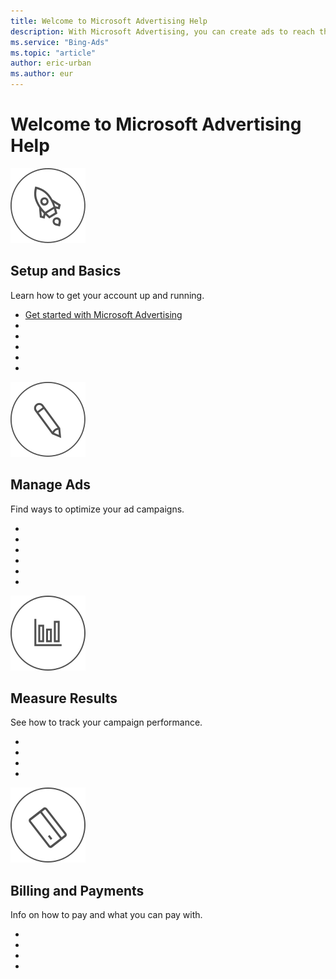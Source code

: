 ```yaml
---
title: Welcome to Microsoft Advertising Help
description: With Microsoft Advertising, you can create ads to reach the right audience and meet your business goals. Need help? Who doesn't from time to time. Our videos, real-world examples, and how-to articles are here when you need them.
ms.service: "Bing-Ads"
ms.topic: "article"
author: eric-urban
ms.author: eur
---
```


# Welcome to Microsoft Advertising Help

![Set Up and Basics](../images/BA_Icon_HomeRocket.svg)
## Setup and Basics

Learn how to get your account up and running.

- [              Get started with Microsoft Advertising            ](./hlp_BA_CONC_GetStarted2017.md)
- [](hlp_BA_NAV_SetupAndBasics_BingAdsBasics)
- [](hlp_BA_NAV_SetupAndBasics_CreateAdsAndCampaigns)
- [](hlp_BA_NAV_SetupAndBasics_ChooseWhereAndWhenAdsAppear)
- [](hlp_BA_NAV_SetupAndBasics_FindOutIfYourAdIsRunning)
- [](hlp_BA_NAV_SetupAndBasics_AccountManagement)

![Manage Ads](../images/BA_Icon_Home_Pencil.svg)
## Manage Ads

Find ways to optimize your ad campaigns.

- [](hlp_BA_NAV_ManageAds_AdsAndApprovals)
- [](hlp_BA_NAV_ManageAds_Keywords)
- [](hlp_BA_NAV_ManageAds_BudgetsAndBids)
- [](hlp_BA_NAV_ManageAds_ManageCampaigns)
- [](hlp_BA_NAV_ManageAds_ReachYourAudience)
- [](hlp_BA_NAV_ManageAds_BingMerchantCenter)

![Measure Results](../images/BA_Icon_Home_Chart.svg)
## Measure Results

See how to track your campaign performance.

- [](hlp_BA_NAV_MeasureResults_CustomizeDataAndRunReports)
- [](hlp_BA_NAV_MeasureResults_UnderstandingYourData)
- [](hlp_BA_NAV_MeasureResults_TrackSalesAndOtherConversions)
- [](hlp_BA_NAV_MeasureResults_URLTrackingAndAnalytics)

![Billing and Payments](../images/BA_Icon_Home_Card.svg)
## Billing and Payments

Info on how to pay and what you can pay with.

- [](hlp_BA_NAV_AccountsAndBilling_HowYouPay)
- [](hlp_BA_NAV_AccountsAndBilling_BasicBillingTasks)
- [](hlp_BA_NAV_AccountsAndBilling_PaymentAndBillingIssues)
- [](hlp_BA_NAV_AccountsAndBilling_CouponsAndPromotions)


